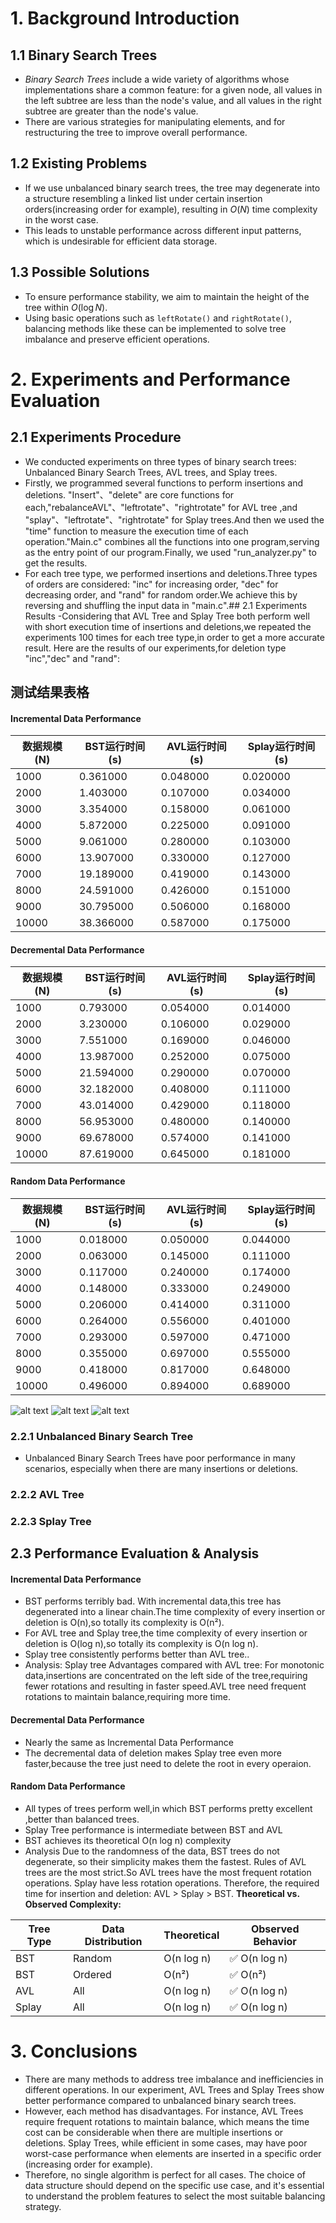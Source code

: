 # 1. Background Introduction
## 1.1 Binary Search Trees
- *Binary Search Trees* include a wide variety of algorithms whose implementations share a common feature: for a given node, all values in the left subtree are less than the node's value, and all values in the right subtree are greater than the node's value.
- There are various strategies for manipulating elements, and for restructuring the tree to improve overall performance.
## 1.2 Existing Problems
- If we use unbalanced binary search trees, the tree may degenerate into a structure resembling a linked list under certain insertion orders(increasing order for example), resulting in $O(N)$ time complexity in the worst case.
- This leads to unstable performance across different input patterns, which is undesirable for efficient data storage.
## 1.3 Possible Solutions
- To ensure performance stability, we aim to maintain the height of the tree within $O(\log N)$.
- Using basic operations such as `leftRotate()` and `rightRotate()`, balancing methods like these can be implemented to solve tree imbalance and preserve efficient operations.

# 2. Experiments and Performance Evaluation
## 2.1 Experiments Procedure
- We conducted experiments on three types of binary search trees: Unbalanced Binary Search Trees, AVL trees, and Splay trees.
- Firstly, we programmed several functions to perform insertions and deletions. "Insert"、"delete" are core functions for each,"rebalanceAVL"、"leftrotate"、"rightrotate" for AVL tree ,and "splay"、"leftrotate"、"rightrotate" for Splay trees.And then we used the "time" function to measure the execution time of each operation."Main.c" combines all the functions into one program,serving as the entry point of our program.Finally, we used "run_analyzer.py" to get the results.
- For each tree type, we performed insertions and deletions.Three types of orders are considered: "inc" for increasing order, "dec" for decreasing order, and "rand" for random order.We achieve this by reversing and shuffling the input data in "main.c".## 2.1 Experiments Results
-Considering that AVL Tree and Splay Tree both perform well with short execution time of insertions and deletions,we repeated the experiments 100 times for each tree type,in order to get a more accurate result.
Here are the results of our experiments,for deletion type "inc","dec" and "rand":
## 测试结果表格
####  Incremental Data Performance
| 数据规模(N) | BST运行时间(s) | AVL运行时间(s) | Splay运行时间(s) |
|---|---|---|---|
| 1000 | 0.361000 | 0.048000 | 0.020000 |
| 2000 | 1.403000 | 0.107000 | 0.034000 |
| 3000 | 3.354000 | 0.158000 | 0.061000 |
| 4000 | 5.872000 | 0.225000 | 0.091000 |
| 5000 | 9.061000 | 0.280000 | 0.103000 |
| 6000 | 13.907000 | 0.330000 | 0.127000 |
| 7000 | 19.189000 | 0.419000 | 0.143000 |
| 8000 | 24.591000 | 0.426000 | 0.151000 |
| 9000 | 30.795000 | 0.506000 | 0.168000 |
| 10000 | 38.366000 | 0.587000 | 0.175000 |
####  Decremental Data Performance
| 数据规模(N) | BST运行时间(s) | AVL运行时间(s) | Splay运行时间(s) |
|---|---|---|---|
| 1000 | 0.793000 | 0.054000 | 0.014000 |
| 2000 | 3.230000 | 0.106000 | 0.029000 |
| 3000 | 7.551000 | 0.169000 | 0.046000 |
| 4000 | 13.987000 | 0.252000 | 0.075000 |
| 5000 | 21.594000 | 0.290000 | 0.070000 |
| 6000 | 32.182000 | 0.408000 | 0.111000 |
| 7000 | 43.014000 | 0.429000 | 0.118000 |
| 8000 | 56.953000 | 0.480000 | 0.140000 |
| 9000 | 69.678000 | 0.574000 | 0.141000 |
| 10000 | 87.619000 | 0.645000 | 0.181000 |
####  Random Data Performance
| 数据规模(N) | BST运行时间(s) | AVL运行时间(s) | Splay运行时间(s) |
|---|---|---|---|
| 1000 | 0.018000 | 0.050000 | 0.044000 |
| 2000 | 0.063000 | 0.145000 | 0.111000 |
| 3000 | 0.117000 | 0.240000 | 0.174000 |
| 4000 | 0.148000 | 0.333000 | 0.249000 |
| 5000 | 0.206000 | 0.414000 | 0.311000 |
| 6000 | 0.264000 | 0.556000 | 0.401000 |
| 7000 | 0.293000 | 0.597000 | 0.471000 |
| 8000 | 0.355000 | 0.697000 | 0.555000 |
| 9000 | 0.418000 | 0.817000 | 0.648000 |
| 10000 | 0.496000 | 0.894000 | 0.689000 |
![alt text](image-1.png)
![alt text](image-2.png)
![alt text](image-3.png)
### 2.2.1 Unbalanced Binary Search Tree
- Unbalanced Binary Search Trees have poor performance in many scenarios, especially when there are many insertions or deletions.
### 2.2.2 AVL Tree

### 2.2.3 Splay Tree

## 2.3 Performance Evaluation & Analysis
####  Incremental Data Performance
- BST performs terribly bad. With incremental data,this tree has degenerated into a linear chain.The time complexity of every insertion or deletion is O(n),so totally its complexity is O(n²).
- For AVL tree and Splay tree,the time complexity of every insertion or deletion is O(log n),so totally its complexity is O(n log n).
- Splay tree consistently performs better than AVL tree..
- Analysis: 
Splay tree Advantages compared with AVL tree:
For monotonic data,insertions are concentrated on the left side of the tree,requiring fewer rotations and resulting in faster speed.AVL tree need frequent rotations to maintain balance,requiring more time. 


####  Decremental Data Performance
- Nearly the same as Incremental Data Performance
- The decremental data of deletion makes Splay tree even more faster,because the tree just need to delete the root in every operaion.
####  Random Data Performance
- All types of trees perform well,in which BST performs pretty excellent ,better than balanced trees.
- Splay Tree performance is intermediate between BST and AVL
- BST achieves its theoretical O(n log n) complexity
- Analysis
 Due to the randomness of the data, BST trees do not degenerate, so their simplicity makes them the fastest. Rules of AVL trees are the most strict.So AVL trees have the most frequent rotation operations. Splay have less rotation operations. Therefore, the required time for insertion and deletion: AVL > Splay > BST.
**Theoretical vs. Observed Complexity:**

| Tree Type | Data Distribution | Theoretical | Observed Behavior |
|-----------|------------------|-------------|-------------------|
| BST       | Random          | O(n log n)  | ✅ O(n log n)     |
| BST       | Ordered         | O(n²)       | ✅ O(n²)          |
| AVL       | All             | O(n log n)  | ✅ O(n log n)     |
| Splay     | All             | O(n log n) | ✅ O(n log n)     |
# 3. Conclusions
- There are many methods to address tree imbalance and inefficiencies in different operations. In our experiment, AVL Trees and Splay Trees show better performance compared to unbalanced binary search trees.
- However, each method has disadvantages. For instance, AVL Trees require frequent rotations to maintain balance, which means the time cost can be considerable when  there are multiple insertions or deletions. Splay Trees, while efficient in some cases, may have poor worst-case performance when elements are inserted in a specific order (increasing order for example).
- Therefore, no single algorithm is perfect for all cases. The choice of data structure should depend on the specific use case, and it's essential to understand the problem features to select the most suitable balancing strategy.
